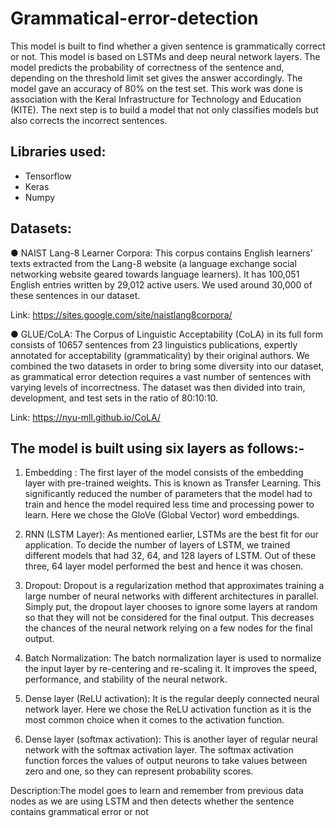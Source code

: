 # Grammatical-error-detection
This model is built to find whether a given sentence is grammatically correct or not. This model is based on LSTMs and deep neural network layers. The model predicts
the probability of correctness of the sentence and, depending on the threshold limit set gives the answer accordingly. The model gave an accuracy of 80% on the test set.
This work was done is association with the Keral Infrastructure for Technology and Education (KITE). The next step is to build a model that not only classifies models but also corrects the incorrect sentences.

## Libraries used:
- Tensorflow
- Keras
- Numpy

## Datasets:

● NAIST Lang-8 Learner Corpora:
This corpus contains English learners’ texts extracted from the Lang-8 website (a
language exchange social networking website geared towards language learners). It has
100,051 English entries written by 29,012 active users. We used around 30,000 of these
sentences in our dataset.

Link: https://sites.google.com/site/naistlang8corpora/

● GLUE/CoLA:
The Corpus of Linguistic Acceptability (CoLA) in its full form consists of 10657
sentences from 23 linguistics publications, expertly annotated for acceptability
(grammaticality) by their original authors.
We combined the two datasets in order to bring some diversity into our dataset, as
grammatical error detection requires a vast number of sentences with varying levels of
incorrectness. The dataset was then divided into train, development, and test sets in the
ratio of 80:10:10.

Link: https://nyu-mll.github.io/CoLA/

## The model is built using six layers as follows:-

1. Embedding : The first layer of the model consists of the embedding layer with
pre-trained weights. This is known as Transfer Learning. This significantly reduced the
number of parameters that the model had to train and hence the model required less time
and processing power to learn. Here we chose the GloVe (Global Vector) word
embeddings.

2. RNN (LSTM Layer): As mentioned earlier, LSTMs are the best fit for our application.
To decide the number of layers of LSTM, we trained different models that had 32, 64,
and 128 layers of LSTM. Out of these three, 64 layer model performed the best and hence
it was chosen.

3. Dropout: Dropout is a regularization method that approximates training a large number
of neural networks with different architectures in parallel. Simply put, the dropout layer
chooses to ignore some layers at random so that they will not be considered for the final
output. This decreases the chances of the neural network relying on a few nodes for the
final output.

4. Batch Normalization: The batch normalization layer is used to normalize the input layer
by re-centering and re-scaling it. It improves the speed, performance, and stability of the
neural network.

5. Dense layer (ReLU activation): It is the regular deeply connected neural network layer.
Here we chose the ReLU activation function as it is the most common choice when it
comes to the activation function.

6. Dense layer (softmax activation): This is another layer of regular neural network with
the softmax activation layer. The softmax activation function forces the values of output
neurons to take values between zero and one, so they can represent probability scores.

Description:The model goes to learn and remember from previous data nodes as we are using LSTM
and then detects whether the sentence contains grammatical error or not
